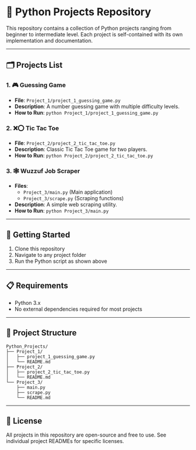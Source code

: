 # 📂 Python Projects Repository

This repository contains a collection of Python projects ranging from beginner to intermediate level. Each project is self-contained with its own implementation and documentation.

---

## 🗂 Projects List

### 1. 🎮 Guessing Game
- **File**: `Project_1/project_1_guessing_game.py`
- **Description**: A number guessing game with multiple difficulty levels.
- **How to Run**: `python Project_1/project_1_guessing_game.py`

### 2. ❌⭕ Tic Tac Toe
- **File**: `Project_2/project_2_tic_tac_toe.py`
- **Description**: Classic Tic Tac Toe game for two players.
- **How to Run**: `python Project_2/project_2_tic_tac_toe.py`

### 3. 🕸️ Wuzzuf Job Scraper
- **Files**: 
  - `Project_3/main.py` (Main application)
  - `Project_3/scrape.py` (Scraping functions)
- **Description**: A simple web scraping utility.
- **How to Run**: `python Project_3/main.py`

---

## 🚀 Getting Started

1. Clone this repository
2. Navigate to any project folder
3. Run the Python script as shown above

---

## 📋 Requirements

- Python 3.x
- No external dependencies required for most projects

---

## 📜 Project Structure

```
Python_Projects/
├── Project_1/
│   ├── project_1_guessing_game.py
│   └── README.md
├── Project_2/
│   ├── project_2_tic_tac_toe.py
│   └── README.md
└── Project_3/
    ├── main.py
    ├── scrape.py
    └── README.md
```

---

## 📄 License

All projects in this repository are open-source and free to use. See individual project READMEs for specific licenses.